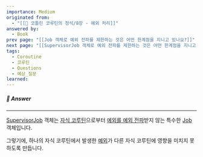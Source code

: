 ```yaml
---
importance: Medium
originated from:
  - "[[📘 코틀린 코루틴의 정석/8장 - 예외 처리]]"
answered by:
  - Book
prev page: "[[Job 객체로 예외 전파를 제한하는 것은 어떤 한계점을 지니고 있나요?]]"
next page: "[[SupervisorJob 객체로 예외 전파를 제한하는 것은 어떤 한계점을 지니고 있나요?]]"
tags:
  - Coroutine
  - 코루틴
  - Questions
  - 예상_질문
learned:
---
```

##### 💬 Answer
---
[SupervisorJob](SupervisorJob.md) 객체는 [자식 코루틴](자식%20코루틴.md)으로부터 [예외를 예외 전파](예외%20전파.md)받지 않는 특수한 [Job](Job.md) 객체입니다.

그렇기에, 하나의 자식 코루틴에서 발생한 [예외](예외.md)가 다른 자식 코루틴에 영향을 미치지 못하도록 만듭니다.
